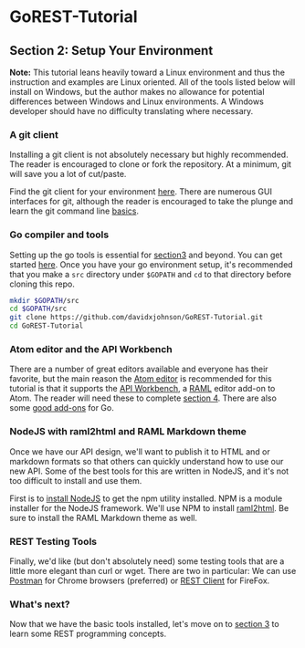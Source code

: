 # GoREST-Tutorial
## Section 2: Setup Your Environment
**Note:**  This tutorial leans heavily toward a Linux environment and thus the instruction and examples are Linux oriented. All of the tools listed below will install on Windows, but the author makes no allowance for potential differences between Windows and Linux environments. A Windows developer should have no difficulty translating where necessary.

### A git client
Installing a git client is not absolutely necessary but highly recommended. The reader is encouraged to clone or fork the repository. At a minimum, git will save you a lot of cut/paste.

Find the git client for your environment [here](https://git-scm.com/downloads). There are numerous GUI interfaces for git, although the reader is encouraged to take the plunge and learn the git command line [basics](https://git-scm.com/doc).

### Go compiler and tools
Setting up the go tools is essential for [section3](../section3) and beyond. You can get started [here](https://golang.org/doc/install). Once you have your go environment setup, it's recommended that you make a `src` directory under `$GOPATH` and `cd` to that directory before cloning this repo.

```bash
mkdir $GOPATH/src
cd $GOPATH/src
git clone https://github.com/davidxjohnson/GoREST-Tutorial.git
cd GoREST-Tutorial
```

### Atom editor and the API Workbench
There are a number of great editors available and everyone has their favorite, but the main reason the [Atom editor](https://atom.io/) is recommended for this tutorial is that it supports the [API Workbench](http://apiworkbench.com/), a [RAML](http://raml.org/) editor add-on to Atom. The reader will need these to complete [section 4](../section4). There are also some [good add-ons](https://atom.io/packages/search?utf8=%E2%9C%93&q=golang) for Go.

### NodeJS with raml2html and RAML Markdown theme
Once we have our API design, we'll want to publish it to HTML and or markdown formats so that others can quickly understand how to use our new API. Some of the best tools for this are written in NodeJS, and it's not too difficult to install and use them.

First is to [install NodeJS](https://nodejs.org/en/) to get the npm utility installed. NPM is a module installer for the NodeJS framework. We'll use NPM to install [raml2html](https://www.npmjs.com/package/raml2html). Be sure to install the RAML Markdown theme as well.

### REST Testing Tools
Finally, we'd like (but don't absolutely need) some testing tools that are a little more elegant than curl or wget. There are two in particular: We can use [Postman](https://chrome.google.com/webstore/detail/postman/fhbjgbiflinjbdggehcddcbncdddomop?hl=en) for Chrome browsers (preferred) or [REST Client](https://addons.mozilla.org/en-US/firefox/addon/restclient/) for FireFox.

### What's next?
Now that we have the basic tools installed, let's move on to [section 3](../section3) to learn some REST programming concepts.
